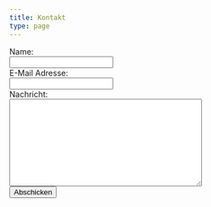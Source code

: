 ```yaml
---
title: Kontakt
type: page
---
```

<form method="post" action="https://forms.un-static.com/forms/edabbc7e6afca6f165ce36fc7b6fa6997859c092">
  <div>
    <span data-feather='user'></span> Name:
    <div class="col-8">
        <input id="name" name="name" type="text" required="required">
    </div>
  </div>
  <div>
    <span data-feather='mail'></span> E-Mail Adresse:
    <div>
      <input id="email" name="email" type="text" required="required">
    </div>
  </div>
  <div>
    <span data-feather='message-square'></span> Nachricht:
    <div>
      <textarea id="message" name="message" cols="40" rows="10" required="required"></textarea>
    </div>
  </div>
  <div class="form-group row">
    <button name="submit" type="submit"><span data-feather='send'></span> Abschicken</button>
  </div>
</form>
